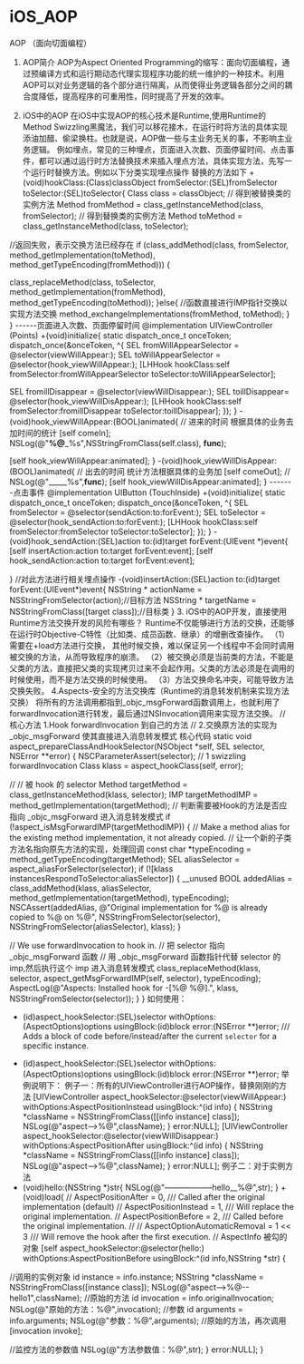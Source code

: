 # iOS_AOP
AOP （面向切面编程）
1. AOP简介
AOP为Aspect Oriented Programming的缩写：面向切面编程，通过预编译方式和运行期动态代理实现程序功能的统一维护的一种技术。利用AOP可以对业务逻辑的各个部分进行隔离，从而使得业务逻辑各部分之间的耦合度降低，提高程序的可重用性，同时提高了开发的效率。

2. iOS中的AOP
在iOS中实现AOP的核心技术是Runtime,使用Runtime的Method Swizzling黑魔法，我们可以移花接木，在运行时将方法的具体实现添油加醋、偷梁换柱。也就是说，AOP做一些与主业务无关的事，不影响主业务逻辑。
例如埋点，常见的三种埋点，页面进入次数、页面停留时间、点击事件，都可以通过运行时方法替换技术来插入埋点方法，具体实现方法，先写一个运行时替换方法。例如以下分类实现埋点操作
替换的方法如下
+(void)hookClass:(Class)classObject fromSelector:(SEL)fromSelector toSelector:(SEL)toSelector{
Class class = classObject;
// 得到被替换类的实例方法
Method fromMethod = class_getInstanceMethod(class, fromSelector);
// 得到替换类的实例方法
Method toMethod = class_getInstanceMethod(class, toSelector);

//返回失败，表示交换方法已经存在
if (class_addMethod(class, fromSelector, method_getImplementation(toMethod), method_getTypeEncoding(fromMethod))) {

class_replaceMethod(class, toSelector, method_getImplementation(fromMethod), method_getTypeEncoding(toMethod));
}else{
//函数直接进行IMP指针交换以实现方法交换
method_exchangeImplementations(fromMethod, toMethod);
}  
}
------页面进入次数、页面停留时间
@implementation UIViewController (Points)
+(void)initialize{
static dispatch_once_t onceToken;
dispatch_once(&onceToken, ^{
SEL fromWillAppearSelector = @selector(viewWillAppear:);
SEL toWillAppearSelector = @selector(hook_viewWillAppear:);
[LHHook hookClass:self fromSelector:fromWillAppearSelector toSelector:toWillAppearSelector];

SEL fromillDisappear = @selector(viewWillDisappear:);
SEL toillDisappear= @selector(hook_viewWillDisAppear:);
[LHHook hookClass:self fromSelector:fromillDisappear toSelector:toillDisappear];
});
}
-(void)hook_viewWillAppear:(BOOL)animated{
// 进来的时间 根据具体的业务去加时间的统计
[self comeIn];
NSLog(@"__%@___%s",NSStringFromClass(self.class),  __func__);

[self hook_viewWillAppear:animated];
}
-(void)hook_viewWillDisAppear:(BOOL)animated{
// 出去的时间 统计方法根据具体的业务加
[self comeOut];
//    NSLog(@"_____%s",__func__);
[self hook_viewWillDisAppear:animated];
}
-------点击事件
@implementation UIButton (TouchInside)
+(void)initialize{
static dispatch_once_t onceToken;
dispatch_once(&onceToken, ^{
SEL fromSelector = @selector(sendAction:to:forEvent:);
SEL toSelector = @selector(hook_sendAction:to:forEvent:);
[LHHook hookClass:self fromSelector:fromSelector toSelector:toSelector];
});
}
-(void)hook_sendAction:(SEL)action to:(id)target forEvent:(UIEvent *)event{
[self insertAction:action to:target forEvent:event];
[self hook_sendAction:action to:target forEvent:event];

}
//对此方法进行相关埋点操作
-(void)insertAction:(SEL)action to:(id)target forEvent:(UIEvent*)event{
NSString * actionName = NSStringFromSelector(action);//目标方法
NSString * targetName = NSStringFromClass([target class]);//目标类
}
3. iOS中的AOP开发，直接使用Runtime方法交换开发的风险有哪些？
Runtime不仅能够进行方法的交换，还能够在运行时Objective-C特性（比如类、成员函数、继承）的增删改查操作。
（1）需要在+load方法进行交换，  其他时候交换，难以保证另一个线程中不会同时调用被交换的方法，从而导致程序的崩溃。
（2）被交换必须是当前类的方法，不能是父类的方法，直接把父类的实现拷贝过来不会起作用。父类的方法必须是在调用的时候使用，而不是方法交换的时候使用。
（3）方法交换命名冲突，可能导致方法交换失败。
4.Aspects-安全的方法交换库（Runtime的消息转发机制来实现方法交换）
将所有的方法调用都指到_objc_msgForward函数调用上，也就利用了forwardInvocation进行转发，最后通过NSInvocation调用来实现方法交换。
// 核心方法 1.Hook forwardInvocation 到自己的方法
// 2.交换原方法的实现为_objc_msgForward 使其直接进入消息转发模式
核心代码
static void aspect_prepareClassAndHookSelector(NSObject *self, SEL selector, NSError **error) {
NSCParameterAssert(selector);
// 1  swizzling forwardInvocation
Class klass = aspect_hookClass(self, error);

// // 被 hook 的 selector
Method targetMethod = class_getInstanceMethod(klass, selector);
IMP targetMethodIMP = method_getImplementation(targetMethod);
// 判断需要被Hook的方法是否应指向 _objc_msgForward 进入消息转发模式
if (!aspect_isMsgForwardIMP(targetMethodIMP)) {
// Make a method alias for the existing method implementation, it not already copied.
// 让一个新的子类方法名指向原先方法的实现，处理回调
const char *typeEncoding = method_getTypeEncoding(targetMethod);
SEL aliasSelector = aspect_aliasForSelector(selector);
if (![klass instancesRespondToSelector:aliasSelector]) {
__unused BOOL addedAlias = class_addMethod(klass, aliasSelector, method_getImplementation(targetMethod), typeEncoding);
NSCAssert(addedAlias, @"Original implementation for %@ is already copied to %@ on %@", NSStringFromSelector(selector), NSStringFromSelector(aliasSelector), klass);
}

// We use forwardInvocation to hook in.
// 把 selector 指向 _objc_msgForward 函数
// 用 _objc_msgForward 函数指针代替 selector 的 imp,然后执行这个 imp  进入消息转发模式
class_replaceMethod(klass, selector, aspect_getMsgForwardIMP(self, selector), typeEncoding);
AspectLog(@"Aspects: Installed hook for -[%@ %@].", klass, NSStringFromSelector(selector));
}
}
如何使用：
+ (id<AspectToken>)aspect_hookSelector:(SEL)selector
withOptions:(AspectOptions)options
usingBlock:(id)block
error:(NSError **)error;
/// Adds a block of code before/instead/after the current `selector` for a specific instance.
- (id<AspectToken>)aspect_hookSelector:(SEL)selector
withOptions:(AspectOptions)options
usingBlock:(id)block
error:(NSError **)error;
举例说明下：
例子一：所有的UIViewController进行AOP操作，替换刚刚的方法
[UIViewController aspect_hookSelector:@selector(viewWillAppear:) withOptions:AspectPositionInstead usingBlock:^(id<AspectInfo> info) {
NSString *className = NSStringFromClass([[info instance] class]);
NSLog(@"aspect-->%@",className);
}  error:NULL];
[UIViewController aspect_hookSelector:@selector(viewWillDisappear:) withOptions:AspectPositionAfter usingBlock:^(id<AspectInfo> info) {
NSString *className = NSStringFromClass([[info instance] class]);
NSLog(@"aspect-->%@",className);
}  error:NULL];
例子二：对于实例方法
- (void)hello:(NSString *)str{
NSLog(@"——————hello__%@",str);
}
+(void)load{
//    AspectPositionAfter   = 0,            /// Called after the original implementation (default)
//    AspectPositionInstead = 1,            /// Will replace the original implementation.
//    AspectPositionBefore  = 2,            /// Called before the original implementation.
//
//    AspectOptionAutomaticRemoval = 1 << 3 /// Will remove the hook after the first execution.
//   AspectInfo 被勾的对象
[self aspect_hookSelector:@selector(hello:) withOptions:AspectPositionBefore usingBlock:^(id<AspectInfo> info,NSString *str) {

//调用的实例对象
id instance = info.instance;
NSString *className = NSStringFromClass([instance class]);
NSLog(@"aspect-->%@--hello1",className);
//原始的方法
id invocation = info.originalInvocation;
NSLog(@"原始的方法：%@",invocation);
//参数
id arguments = info.arguments;
NSLog(@"参数：%@",arguments);
//原始的方法，再次调用
[invocation invoke];

//监控方法的参数值
NSLog(@"方法参数值：%@",str);
} error:NULL];
}

